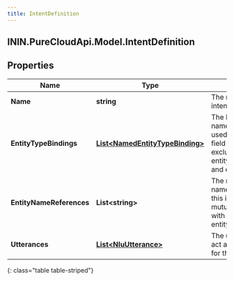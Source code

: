 ```yaml
---
title: IntentDefinition
---
```

## ININ.PureCloudApi.Model.IntentDefinition

## Properties

|Name | Type | Description | Notes|
|------------ | ------------- | ------------- | -------------|
| **Name** | **string** | The name of the intent. | |
| **EntityTypeBindings** | [**List&lt;NamedEntityTypeBinding&gt;**](NamedEntityTypeBinding.html) | The bindings for the named entity types used in this intent.This field is mutually exclusive with entityNameReferences and entities | [optional] |
| **EntityNameReferences** | **List&lt;string&gt;** | The references for the named entity used in this intent.This field is mutually exclusive with entityTypeBindings | [optional] |
| **Utterances** | [**List&lt;NluUtterance&gt;**](NluUtterance.html) | The utterances that act as training phrases for the intent. | |
{: class="table table-striped"}


